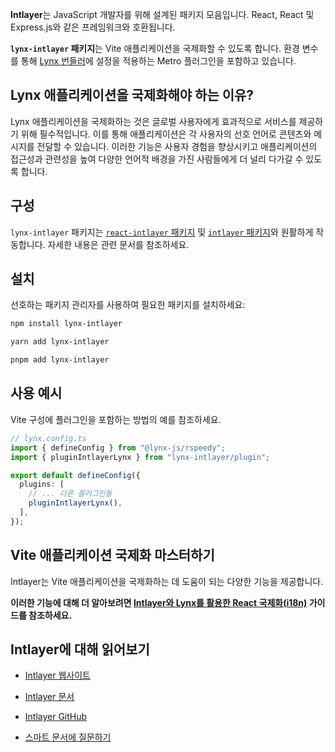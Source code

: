 **Intlayer**는 JavaScript 개발자를 위해 설계된 패키지 모음입니다. React, React 및 Express.js와 같은 프레임워크와 호환됩니다.

**`lynx-intlayer` 패키지**는 Vite 애플리케이션을 국제화할 수 있도록 합니다. 환경 변수를 통해 [Lynx 번들러](https://lynxjs.org/index.html)에 설정을 적용하는 Metro 플러그인을 포함하고 있습니다.

## Lynx 애플리케이션을 국제화해야 하는 이유?

Lynx 애플리케이션을 국제화하는 것은 글로벌 사용자에게 효과적으로 서비스를 제공하기 위해 필수적입니다. 이를 통해 애플리케이션은 각 사용자의 선호 언어로 콘텐츠와 메시지를 전달할 수 있습니다. 이러한 기능은 사용자 경험을 향상시키고 애플리케이션의 접근성과 관련성을 높여 다양한 언어적 배경을 가진 사람들에게 더 널리 다가갈 수 있도록 합니다.

## 구성

`lynx-intlayer` 패키지는 [`react-intlayer` 패키지](https://github.com/aymericzip/intlayer/blob/main/docs/ko/packages/react-intlayer/index.md) 및 [`intlayer` 패키지](https://github.com/aymericzip/intlayer/blob/main/docs/ko/packages/intlayer/index.md)와 원활하게 작동합니다. 자세한 내용은 관련 문서를 참조하세요.

## 설치

선호하는 패키지 관리자를 사용하여 필요한 패키지를 설치하세요:

```bash packageManager="npm"
npm install lynx-intlayer
```

```bash packageManager="yarn"
yarn add lynx-intlayer
```

```bash packageManager="pnpm"
pnpm add lynx-intlayer
```

## 사용 예시

Vite 구성에 플러그인을 포함하는 방법의 예를 참조하세요.

```ts
// lynx.config.ts
import { defineConfig } from "@lynx-js/rspeedy";
import { pluginIntlayerLynx } from "lynx-intlayer/plugin";

export default defineConfig({
  plugins: [
    // ... 다른 플러그인들
    pluginIntlayerLynx(),
  ],
});
```

## Vite 애플리케이션 국제화 마스터하기

Intlayer는 Vite 애플리케이션을 국제화하는 데 도움이 되는 다양한 기능을 제공합니다.

**이러한 기능에 대해 더 알아보려면 [Intlayer와 Lynx를 활용한 React 국제화(i18n)](https://github.com/aymericzip/intlayer/blob/main/docs/ko/intlayer_with_lynx+react.md) 가이드를 참조하세요.**

## Intlayer에 대해 읽어보기

- [Intlayer 웹사이트](https://intlayer.org)
- [Intlayer 문서](https://intlayer.org/doc)
- [Intlayer GitHub](https://github.com/aymericzip/intlayer)

- [스마트 문서에 질문하기](https://intlayer.org/docchat)

